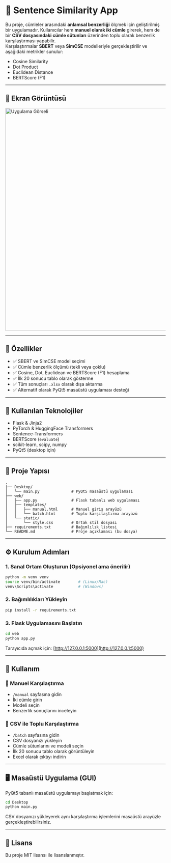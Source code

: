 
# 🧠 Sentence Similarity App

Bu proje, cümleler arasındaki **anlamsal benzerliği** ölçmek için geliştirilmiş bir uygulamadır. Kullanıcılar hem **manuel olarak iki cümle** girerek, hem de bir **CSV dosyasındaki cümle sütunları** üzerinden toplu olarak benzerlik karşılaştırması yapabilir.  
Karşılaştırmalar **SBERT** veya **SimCSE** modelleriyle gerçekleştirilir ve aşağıdaki metrikler sunulur:

- Cosine Similarity  
- Dot Product  
- Euclidean Distance  
- BERTScore (F1)

---

## 📸 Ekran Görüntüsü

<img src="e9c72331-e426-4674-b844-96803f424efc.png" alt="Uygulama Görseli" width="700"/>

---

## 🚀 Özellikler

- ✅ SBERT ve SimCSE model seçimi  
- ✅ Cümle benzerlik ölçümü (tekli veya çoklu)  
- ✅ Cosine, Dot, Euclidean ve BERTScore (F1) hesaplama  
- ✅ İlk 20 sonucu tablo olarak gösterme  
- ✅ Tüm sonuçları `.xlsx` olarak dışa aktarma  
- ✅ Alternatif olarak PyQt5 masaüstü uygulaması desteği  

---

## 🧰 Kullanılan Teknolojiler

- Flask & Jinja2  
- PyTorch & HuggingFace Transformers  
- Sentence-Transformers  
- BERTScore (`evaluate`)  
- scikit-learn, scipy, numpy  
- PyQt5 (desktop için)

---

## 📁 Proje Yapısı

```
.
├── Desktop/
│   └── main.py              # PyQt5 masaüstü uygulaması
├── web/
│   ├── app.py               # Flask tabanlı web uygulaması
│   ├── templates/
│   │   ├── manual.html      # Manuel giriş arayüzü
│   │   └── batch.html       # Toplu karşılaştırma arayüzü
│   └── static/
│       └── style.css        # Ortak stil dosyası
├── requirements.txt         # Bağımlılık listesi
└── README.md                # Proje açıklaması (bu dosya)
```

---

## ⚙️ Kurulum Adımları

### 1. Sanal Ortam Oluşturun (Opsiyonel ama önerilir)

```bash
python -m venv venv
source venv/bin/activate        # (Linux/Mac)
venv\Scripts\activate           # (Windows)
```

### 2. Bağımlılıkları Yükleyin

```bash
pip install -r requirements.txt
```

### 3. Flask Uygulamasını Başlatın

```bash
cd web
python app.py
```

Tarayıcıda açmak için: [http://127.0.0.1:5000](http://127.0.0.1:5000)

---

## 🧪 Kullanım

### 🔹 Manuel Karşılaştırma

- `/manual` sayfasına gidin  
- İki cümle girin  
- Modeli seçin  
- Benzerlik sonuçlarını inceleyin  

### 🔹 CSV ile Toplu Karşılaştırma

- `/batch` sayfasına gidin  
- CSV dosyanızı yükleyin  
- Cümle sütunlarını ve modeli seçin  
- İlk 20 sonucu tablo olarak görüntüleyin  
- Excel olarak çıktıyı indirin  

---

## 🖥️ Masaüstü Uygulama (GUI)

PyQt5 tabanlı masaüstü uygulamayı başlatmak için:

```bash
cd Desktop
python main.py
```

CSV dosyanızı yükleyerek aynı karşılaştırma işlemlerini masaüstü arayüzle gerçekleştirebilirsiniz.

---

## 📄 Lisans

Bu proje MIT lisansı ile lisanslanmıştır.
